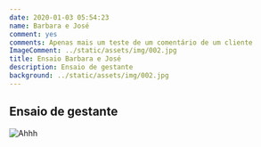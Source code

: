 ```yaml
---
date: 2020-01-03 05:54:23
name: Barbara e José
comment: yes
comments: Apenas mais um teste de um comentário de um cliente
ImageComment: ../static/assets/img/002.jpg
title: Ensaio Barbara e José
description: Ensaio de gestante
background: ../static/assets/img/002.jpg
---
```


## Ensaio de gestante

![Ahhh](/assets/img/002.jpg)

